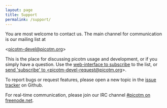```yaml
---
layout: page
title: Support
permalink: /support/
---
```


You are most welcome to contact us. The main channel for communication is our
mailing list at

  &lt;<picotm-devel@picotm.org>&gt;

This is the place for discussing picotm usage and development, or if you
simply have a question. Use the [web-interface to subscribe][picotm-devel] to the list, or
<a href="mailto:picotm-devel-request@picotm.org?subject=subscribe&body=subscribe">
send 'subscribe' to &lt;picotm-devel-request@picotm.org&gt;</a>.

To report bugs or request features, please open a new topic in the
[issue tracker][issues] on Github.

For real-time communication, please join our IRC channel
[#picotm on freenode.net][irc].

[irc]:              https://webchat.freenode.net?randomnick=1&channels=%23picotm
[issues]:           https://github.com/picotm/picotm/issues
[picotm-devel]:     https://www.freelists.org/list/picotm-devel

